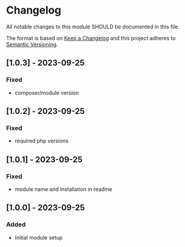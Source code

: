 # Changelog
All notable changes to this module SHOULD be documented in this file.

The format is based on [Keep a Changelog](http://keepachangelog.com/en/1.0.0/)
and this project adheres to [Semantic Versioning](http://semver.org/spec/v2.0.0.html).

## [1.0.3] - 2023-09-25
### Fixed
- composer/module version

## [1.0.2] - 2023-09-25
### Fixed
- required php versions

## [1.0.1] - 2023-09-25
### Fixed
- module name and installation in readme

## [1.0.0] - 2023-09-25
### Added
- Initial module setup
